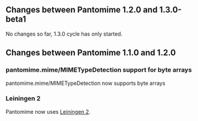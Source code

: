 ## Changes between Pantomime 1.2.0 and 1.3.0-beta1

No changes so far, 1.3.0 cycle has only started.



## Changes between Pantomime 1.1.0 and 1.2.0

### pantomime.mime/MIMETypeDetection support for byte arrays

pantomime.mime/MIMETypeDetection now supports byte arrays


### Leiningen 2

Pantomime now uses [Leiningen 2](https://github.com/technomancy/leiningen/wiki/Upgrading).
